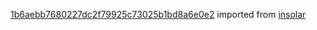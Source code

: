 [1b6aebb7680227dc2f79925c73025b1bd8a6e0e2](https://github.com/insolar/insolar/commit/1b6aebb7680227dc2f79925c73025b1bd8a6e0e2) imported from [insolar](https://github.com/insolar/insolar)
